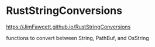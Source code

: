 # RustStringConversions

https://JimFawcett.github.io/RustStringConversions

functions to convert between String, PathBuf, and OsString
